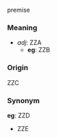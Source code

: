 premise
### Meaning
+ _adj_: ZZA
    + __eg__: ZZB

### Origin

ZZC

### Synonym

__eg__: ZZD

+ ZZE


